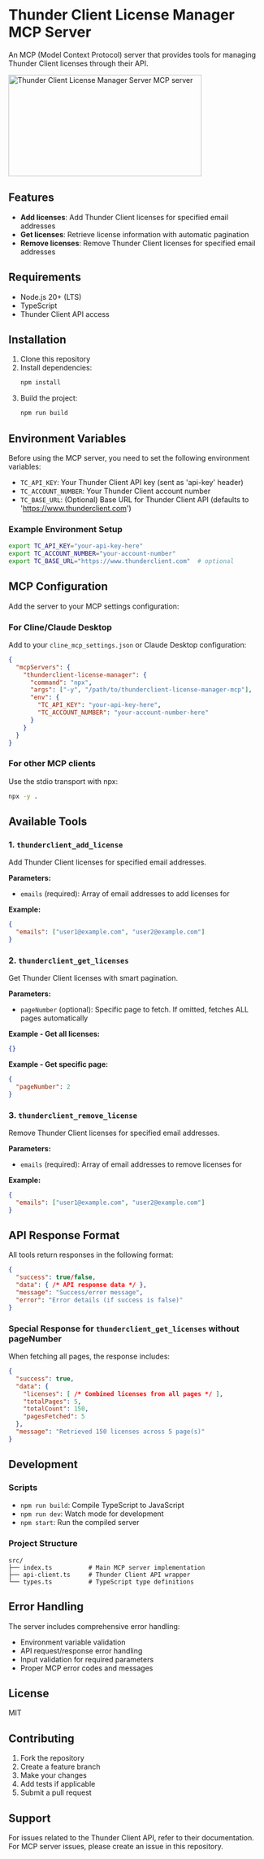 # Thunder Client License Manager MCP Server

An MCP (Model Context Protocol) server that provides tools for managing Thunder Client licenses through their API.

<a href="https://glama.ai/mcp/servers/@chezsmithy/thunderclient-license-manager-mcp">
  <img width="380" height="200" src="https://glama.ai/mcp/servers/@chezsmithy/thunderclient-license-manager-mcp/badge" alt="Thunder Client License Manager Server MCP server" />
</a>

## Features

- **Add licenses**: Add Thunder Client licenses for specified email addresses
- **Get licenses**: Retrieve license information with automatic pagination
- **Remove licenses**: Remove Thunder Client licenses for specified email addresses

## Requirements

- Node.js 20+ (LTS)
- TypeScript
- Thunder Client API access

## Installation

1. Clone this repository
2. Install dependencies:
   ```bash
   npm install
   ```
3. Build the project:
   ```bash
   npm run build
   ```

## Environment Variables

Before using the MCP server, you need to set the following environment variables:

- `TC_API_KEY`: Your Thunder Client API key (sent as 'api-key' header)
- `TC_ACCOUNT_NUMBER`: Your Thunder Client account number
- `TC_BASE_URL`: (Optional) Base URL for Thunder Client API (defaults to 'https://www.thunderclient.com')

### Example Environment Setup

```bash
export TC_API_KEY="your-api-key-here"
export TC_ACCOUNT_NUMBER="your-account-number"
export TC_BASE_URL="https://www.thunderclient.com"  # optional
```

## MCP Configuration

Add the server to your MCP settings configuration:

### For Cline/Claude Desktop

Add to your `cline_mcp_settings.json` or Claude Desktop configuration:

```json
{
  "mcpServers": {
    "thunderclient-license-manager": {
      "command": "npx",
      "args": ["-y", "/path/to/thunderclient-license-manager-mcp"],
      "env": {
        "TC_API_KEY": "your-api-key-here",
        "TC_ACCOUNT_NUMBER": "your-account-number-here"
      }
    }
  }
}
```

### For other MCP clients

Use the stdio transport with npx:

```bash
npx -y .
```

## Available Tools

### 1. `thunderclient_add_license`

Add Thunder Client licenses for specified email addresses.

**Parameters:**
- `emails` (required): Array of email addresses to add licenses for

**Example:**
```json
{
  "emails": ["user1@example.com", "user2@example.com"]
}
```

### 2. `thunderclient_get_licenses`

Get Thunder Client licenses with smart pagination.

**Parameters:**
- `pageNumber` (optional): Specific page to fetch. If omitted, fetches ALL pages automatically

**Example - Get all licenses:**
```json
{}
```

**Example - Get specific page:**
```json
{
  "pageNumber": 2
}
```

### 3. `thunderclient_remove_license`

Remove Thunder Client licenses for specified email addresses.

**Parameters:**
- `emails` (required): Array of email addresses to remove licenses for

**Example:**
```json
{
  "emails": ["user1@example.com", "user2@example.com"]
}
```

## API Response Format

All tools return responses in the following format:

```json
{
  "success": true/false,
  "data": { /* API response data */ },
  "message": "Success/error message",
  "error": "Error details (if success is false)"
}
```

### Special Response for `thunderclient_get_licenses` without pageNumber

When fetching all pages, the response includes:

```json
{
  "success": true,
  "data": {
    "licenses": [ /* Combined licenses from all pages */ ],
    "totalPages": 5,
    "totalCount": 150,
    "pagesFetched": 5
  },
  "message": "Retrieved 150 licenses across 5 page(s)"
}
```

## Development

### Scripts

- `npm run build`: Compile TypeScript to JavaScript
- `npm run dev`: Watch mode for development
- `npm start`: Run the compiled server

### Project Structure

```
src/
├── index.ts          # Main MCP server implementation
├── api-client.ts     # Thunder Client API wrapper
└── types.ts          # TypeScript type definitions
```

## Error Handling

The server includes comprehensive error handling:

- Environment variable validation
- API request/response error handling
- Input validation for required parameters
- Proper MCP error codes and messages

## License

MIT

## Contributing

1. Fork the repository
2. Create a feature branch
3. Make your changes
4. Add tests if applicable
5. Submit a pull request

## Support

For issues related to the Thunder Client API, refer to their documentation.
For MCP server issues, please create an issue in this repository.